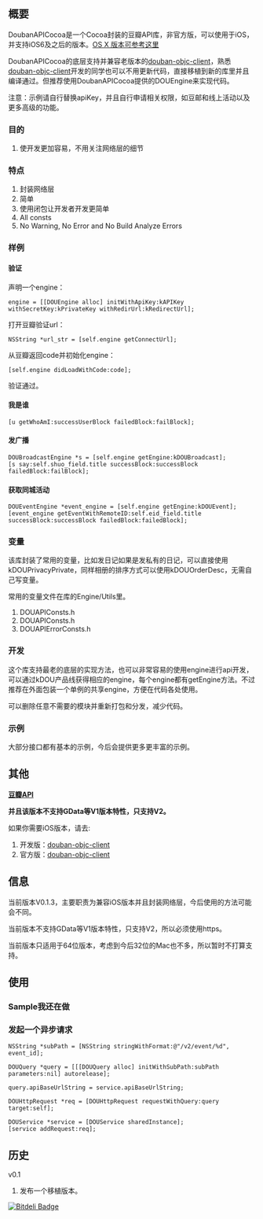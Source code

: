 ## 概要 ##

DoubanAPICocoa是一个Cocoa封装的豆瓣API库，非官方版，可以使用于iOS，并支持iOS6及之后的版本。[OS X 版本可参考这里](https://github.com/GuoJing/DoubanAPICocoa-OSX)

DoubanAPICocoa的底层支持并兼容老版本的[douban-objc-client](https://github.com/lincode/douban-objc-client)，熟悉[douban-objc-client](https://github.com/lincode/douban-objc-client)开发的同学也可以不用更新代码，直接移植到新的库里并且编译通过。但推荐使用DoubanAPICocoa提供的DOUEngine来实现代码。

注意：示例请自行替换apiKey，并且自行申请相关权限，如豆邮和线上活动以及更多高级的功能。

### 目的 ###

1. 使开发更加容易，不用关注网络层的细节

### 特点 ###

1. 封装网络层
2. 简单
3. 使用闭包让开发者开发更简单
3. All consts
3. No Warning, No Error and No Build Analyze Errors

### 样例 ###

#### 验证 ####

声明一个engine：

    engine = [[DOUEngine alloc] initWithApiKey:kAPIKey withSecretKey:kPrivateKey withRedirUrl:kRedirectUrl];

打开豆瓣验证url：

    NSString *url_str = [self.engine getConnectUrl];

从豆瓣返回code并初始化engine：

    [self.engine didLoadWithCode:code];

验证通过。

#### 我是谁 ###

    [u getWhoAmI:successUserBlock failedBlock:failBlock];

#### 发广播 ####
    
    DOUBroadcastEngine *s = [self.engine getEngine:kDOUBroadcast];
    [s say:self.shuo_field.title successBlock:successBlock failedBlock:failBlock];

#### 获取同城活动 ####

    DOUEventEngine *event_engine = [self.engine getEngine:kDOUEvent];
    [event_engine getEventWithRemoteID:self.eid_field.title successBlock:successBlock failedBlock:failedBlock];

### 变量 ###

该库封装了常用的变量，比如发日记如果是发私有的日记，可以直接使用kDOUPrivacyPrivate，同样相册的排序方式可以使用kDOUOrderDesc，无需自己写变量。

常用的变量文件在库的Engine/Utils里。

1. DOUAPIConsts.h
2. DOUAPIConsts.h
3. DOUAPIErrorConsts.h

### 开发 ###

这个库支持最老的底层的实现方法，也可以非常容易的使用engine进行api开发，可以通过kDOU产品线获得相应的engine，每个engine都有getEngine方法。不过推荐在外面包装一个单例的共享engine，方便在代码各处使用。

可以删除任意不需要的模块并重新打包和分发，减少代码。

### 示例 ###

大部分接口都有基本的示例，今后会提供更多更丰富的示例。

## 其他 ##

**[豆瓣API](http://developers.douban.com/)**

**并且该版本不支持GData等V1版本特性，只支持V2。**

如果你需要iOS版本，请去:

1. 开发版：[douban-objc-client](https://github.com/lincode/douban-objc-client)
2. 官方版：[douban-objc-client](https://github.com/douban/douban-objc-client)

## 信息 ##

当前版本V0.1.3，主要职责为兼容iOS版本并且封装网络层，今后使用的方法可能会不同。

当前版本不支持GData等V1版本特性，只支持V2，所以必须使用https。

当前版本只适用于64位版本，考虑到今后32位的Mac也不多，所以暂时不打算支持。

## 使用 ##

### Sample我还在做 ###

### 发起一个异步请求 ###

	NSString *subPath = [NSString stringWithFormat:@"/v2/event/%d", event_id];
	
	DOUQuery *query = [[[DOUQuery alloc] initWithSubPath:subPath parameters:nil] autorelease];

	query.apiBaseUrlString = service.apiBaseUrlString;
	
	DOUHttpRequest *req = [DOUHttpRequest requestWithQuery:query target:self];

	DOUService *service = [DOUService sharedInstance];
	[service addRequest:req];


## 历史 ##

v0.1

1. 发布一个移植版本。

[![Bitdeli Badge](https://d2weczhvl823v0.cloudfront.net/GuoJing/doubanapicocoa-ios/trend.png)](https://bitdeli.com/free "Bitdeli Badge")

